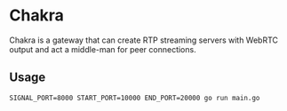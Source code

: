 # Chakra
Chakra is a gateway that can create RTP streaming servers with WebRTC output and act a middle-man for peer connections.

## Usage
```
SIGNAL_PORT=8000 START_PORT=10000 END_PORT=20000 go run main.go
```